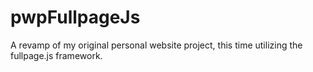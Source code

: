 # pwpFullpageJs
A revamp of my original personal website project, this time utilizing the fullpage.js framework. 
